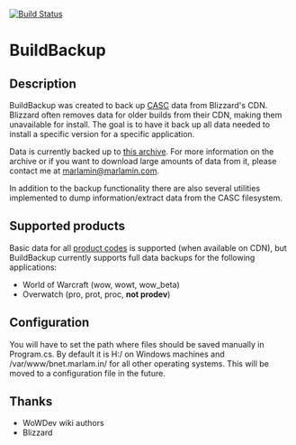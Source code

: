 [![Build Status](https://travis-ci.org/Marlamin/BuildBackup.svg?branch=master)](https://travis-ci.org/Marlamin/BuildBackup)

# BuildBackup

## Description
BuildBackup was created to back up [CASC](https://wowdev.wiki/CASC) data from Blizzard's CDN. Blizzard often removes data for older builds from their CDN, making them unavailable for install. The goal is to have it back up all data needed to install a specific version for a specific application.

Data is currently backed up to [this archive](https://bnet.marlam.in). For more information on the archive or if you want to download large amounts of data from it, please contact me at marlamin@marlamin.com.

In addition to the backup functionality there are also several utilities implemented to dump information/extract data from the CASC filesystem.

## Supported products
Basic data for all [product codes](https://wowdev.wiki/CASC#NGDP_Program_Codes) is supported (when available on CDN), but BuildBackup currently supports full data backups for the following applications:
- World of Warcraft (wow, wowt, wow_beta)
- Overwatch (pro, prot, proc, **not prodev**)

## Configuration
You will have to set the path where files should be saved manually in Program.cs. By default it is H:/ on Windows machines and /var/www/bnet.marlam.in/ for all other operating systems. This will be moved to a configuration file in the future.

## Thanks
- WoWDev wiki authors
- Blizzard
